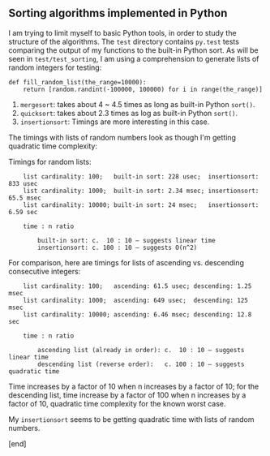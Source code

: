 ##  Sorting algorithms implemented in Python

I am trying to limit myself to basic Python tools, in order to study the structure of the algorithms. The `test` directory contains `py.test` tests comparing the output of my functions to the built-in Python sort. As will be seen in `test/test_sorting`, I am using a comprehension to generate lists of random integers for testing:

~~~
def fill_random_list(the_range=10000):
    return [random.randint(-100000, 100000) for i in range(the_range)]
~~~

 1. `mergesort`: takes about 4 ~ 4.5 times as long as built-in Python `sort()`.
 1. `quicksort`: takes about 2.3 times as log as built-in Python `sort()`.
 1. `insertionsort`: Timings are more interesting in this case.

 The timings with lists of random numbers look as though I'm getting quadratic time complexity:                      

 Timings for random lists:                                                      

        list cardinality: 100;   built-in sort: 228 usec;  insertionsort: 833 usec
        list cardinality: 1000;  built-in sort: 2.34 msec; insertionsort: 65.5 msec
        list cardinality: 10000; built-in sort: 24 msec;   insertionsort: 6.59 sec
        
        time : n ratio                                                              
        
            built-in sort: c.  10 : 10 — suggests linear time
            insertionsort: c. 100 : 10 — suggests O(n^2)

 For comparison, here are timings for lists of ascending vs. descending consecutive integers:            

        list cardinality: 100;   ascending: 61.5 usec; descending: 1.25 msec             
        list cardinality: 1000;  ascending: 649 usec;  descending: 125 msec              
        list cardinality: 10000; ascending: 6.46 msec; descending: 12.8 sec           
        
        time : n ratio
        
            ascending list (already in order): c.  10 : 10 — suggests linear time
            descending list (reverse order):   c. 100 : 10 — suggests quadratic time

 Time increases by a factor of 10 when n increases by a factor of 10; for the descending list, time increase by a factor of 100 when n increases by a factor of 10, quadratic time complexity for the known worst case.

 My `insertionsort` seems to be getting quadratic time with lists of random numbers.

[end]
